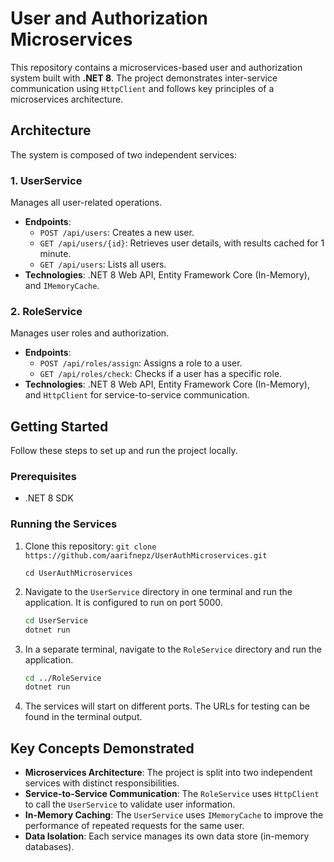 # User and Authorization Microservices

This repository contains a microservices-based user and authorization system built with **.NET 8**. The project demonstrates inter-service communication using `HttpClient` and follows key principles of a microservices architecture.

## Architecture

The system is composed of two independent services:

### 1. UserService

Manages all user-related operations.

- **Endpoints**:
  - `POST /api/users`: Creates a new user.
  - `GET /api/users/{id}`: Retrieves user details, with results cached for 1 minute.
  - `GET /api/users`: Lists all users.
- **Technologies**: .NET 8 Web API, Entity Framework Core (In-Memory), and `IMemoryCache`.

### 2. RoleService

Manages user roles and authorization.

- **Endpoints**:
  - `POST /api/roles/assign`: Assigns a role to a user.
  - `GET /api/roles/check`: Checks if a user has a specific role.
- **Technologies**: .NET 8 Web API, Entity Framework Core (In-Memory), and `HttpClient` for service-to-service communication.

## Getting Started

Follow these steps to set up and run the project locally.

### Prerequisites

- .NET 8 SDK

### Running the Services

1. Clone this repository: `git clone https://github.com/aarifnepz/UserAuthMicroservices.git`

   `cd UserAuthMicroservices`

2. Navigate to the `UserService` directory in one terminal and run the application. It is configured to run on port 5000.
   ```bash
   cd UserService
   dotnet run
   ```
3. In a separate terminal, navigate to the `RoleService` directory and run the application.

   ```bash
   cd ../RoleService
   dotnet run
   ```

4. The services will start on different ports. The URLs for testing can be found in the terminal output.

## Key Concepts Demonstrated

- **Microservices Architecture**: The project is split into two independent services with distinct responsibilities.
- **Service-to-Service Communication**: The `RoleService` uses `HttpClient` to call the `UserService` to validate user information.
- **In-Memory Caching**: The `UserService` uses `IMemoryCache` to improve the performance of repeated requests for the same user.
- **Data Isolation**: Each service manages its own data store (in-memory databases).
